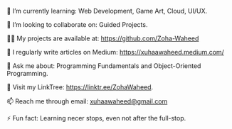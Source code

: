 🌱 I’m currently learning: Web Development, Game Art, Cloud, UI/UX.

👯 I’m looking to collaborate on: Guided Projects.

👨‍💻 My projects are available at: https://github.com/Zoha-Waheed

📝 I regularly write articles on Medium: https://xuhaawaheed.medium.com/

💬 Ask me about: Programming Fundamentals and Object-Oriented Programming.

🤝 Visit my LinkTree: https://linktr.ee/ZohaWaheed.

📫 Reach me through email: xuhaawaheed@gmail.com

⚡ Fun fact: Learning necer stops, even not after the full-stop.
<!---
Zoha-Waheed/Zoha-Waheed is a ✨ special ✨ repository because its `README.md` (this file) appears on your GitHub profile.
You can click the Preview link to take a look at your changes.
--->
